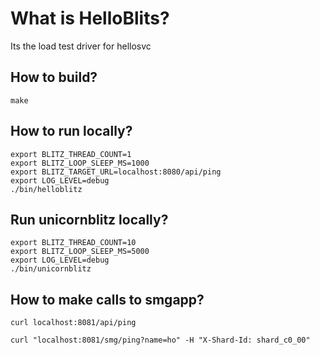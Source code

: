 # What is HelloBlits?
Its the load test driver for hellosvc

## How to build?
```
make
```

## How to run locally?
```
export BLITZ_THREAD_COUNT=1
export BLITZ_LOOP_SLEEP_MS=1000
export BLITZ_TARGET_URL=localhost:8080/api/ping
export LOG_LEVEL=debug
./bin/helloblitz
```


## Run unicornblitz locally?
```
export BLITZ_THREAD_COUNT=10
export BLITZ_LOOP_SLEEP_MS=5000
export LOG_LEVEL=debug
./bin/unicornblitz
```

## How to make calls to smgapp?
```
curl localhost:8081/api/ping
```

```
curl "localhost:8081/smg/ping?name=ho" -H "X-Shard-Id: shard_c0_00"
```
